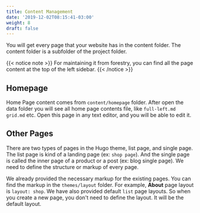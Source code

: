 ```yaml
---
title: Content Management
date: '2019-12-02T08:15:41-03:00'
weight: 8
draft: false
---
```


You will get every page that your website has in the content folder. The content folder is a subfolder of the project folder.

{{< notice note >}}
For maintaining it from forestry, you can find all the page content at the top of the left sidebar.
{{< /notice >}}

## Homepage
Home Page content comes from `content/homepage` folder. After open the data folder you will see all home page contents file, like `full-left.md`  `grid.md` etc.  Open this page in any text editor, and you will be able to edit it.



## Other Pages
There are two types of pages in the Hugo theme, list page, and single page. The list page is kind of a landing page (ex: `shop page`). And the single page is called the inner page of a product or a post (ex: blog single page). We need to define the structure or markup of every page.

We already provided the necessary markup for the existing pages. You can find the markup in the `themes/layout` folder. For example, **About** page layout is `layout: shop`. We have also provided default `list` page layouts. So when you create a new page, you don't need to define the layout. It will be the default layout.